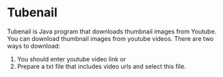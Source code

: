 # Tubenail 

Tubenail is Java program that downloads thumbnail images from Youtube. You can download thumbnail images from youtube videos. There are two ways to download:
  1. You should enter youtube video link
     or
  2. Prepare a txt file that includes video urls and select this file.
